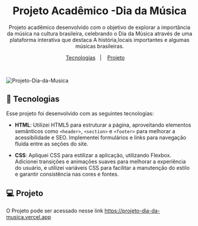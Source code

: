 <h1 align="center">Projeto Acadêmico -Dia da Música</h1>

<p align="center">
Projeto acadêmico desenvolvido com o objetivo de explorar a importância da música na cultura brasileira, celebrando o Dia da Música através de uma plataforma interativa que destaca A história,locais importantes e algumas músicas brasileiras.
</p>

<p align="center">
  <a href="#-tecnologias">Tecnologias</a>&nbsp;&nbsp;&nbsp;|&nbsp;&nbsp;&nbsp;
  <a href="#-projeto">Projeto</a>&nbsp;&nbsp;&nbsp;&nbsp;&nbsp;&nbsp;
</p>

<br>

![Projeto-Dia-da-Musica](https://github.com/user-attachments/assets/7855e232-809b-4c75-aa79-01e0c0e13831)

## 🚀 Tecnologias

Esse projeto foi desenvolvido com as seguintes tecnologias:

- **HTML**: Utilizei HTML5 para estruturar a página, aproveitando elementos semânticos como `<header>`, `<section>` e `<footer>` para melhorar a acessibilidade e SEO. Implementei formulários e links para navegação fluida entre as seções do site.

- **CSS**: Apliquei CSS para estilizar a aplicação, utilizando Flexbox. Adicionei transições e animações suaves para melhorar a experiência do usuário, e utilizei variáveis CSS para facilitar a manutenção do estilo e garantir consistência nas cores e fontes.
  
## 💻 Projeto

O Projeto pode ser acessado nesse link https://projeto-dia-da-musica.vercel.app
